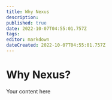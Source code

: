 ```yaml
---
title: Why Nexus
description: 
published: true
date: 2022-10-07T04:55:01.757Z
tags: 
editor: markdown
dateCreated: 2022-10-07T04:55:01.757Z
---
```


# Why Nexus?
Your content here